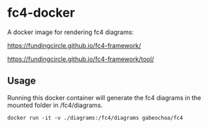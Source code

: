 # fc4-docker

A docker image for rendering fc4 diagrams:

https://fundingcircle.github.io/fc4-framework/

https://fundingcircle.github.io/fc4-framework/tool/

## Usage

Running this docker container will generate the fc4 diagrams in the mounted folder in /fc4/diagrams.

```
docker run -it -v ./diagrams:/fc4/diagrams gabeochoa/fc4
```